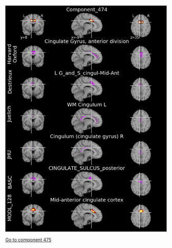 


![474](preliminary/474.jpg "Component 474")

[Go to component 475](https://parietal-inria.github.io/MODL_atlas/512/475 "Component 475")